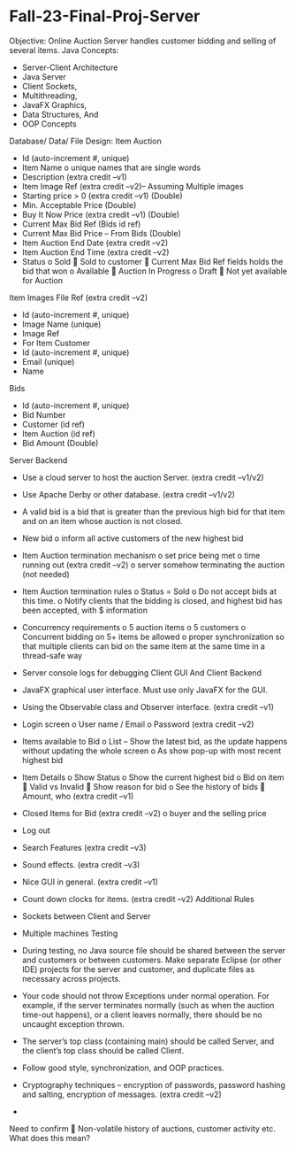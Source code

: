 # Fall-23-Final-Proj-Server

Objective:
Online Auction Server handles customer bidding and selling of several items.
Java Concepts:
- Server-Client Architecture
- Java Server
- Client Sockets,
- Multithreading,
- JavaFX Graphics,
- Data Structures, And
- OOP Concepts

Database/ Data/ File Design:
Item Auction
- Id (auto-increment #, unique)
- Item Name
o unique names that are single words
- Description (extra credit –v1)
- Item Image Ref (extra credit –v2)– Assuming Multiple images
- Starting price &gt; 0 (extra credit –v1) (Double)
- Min. Acceptable Price (Double)
- Buy It Now Price (extra credit –v1) (Double)
- Current Max Bid Ref (Bids id ref)
- Current Max Bid Price – From Bids (Double)
- Item Auction End Date (extra credit –v2)
- Item Auction End Time (extra credit –v2)
- Status
o Sold
 Sold to customer
 Current Max Bid Ref fields holds the bid that won
o Available
 Auction In Progress
o Draft
 Not yet available for Auction

Item Images File Ref (extra credit –v2)
- Id (auto-increment #, unique)
- Image Name (unique)
- Image Ref
- For Item
Customer
- Id (auto-increment #, unique)
- Email (unique)
- Name

Bids
- Id (auto-increment #, unique)
- Bid Number
- Customer (id ref)
- Item Auction (id ref)
- Bid Amount (Double)

Server Backend
- Use a cloud server to host the auction Server. (extra credit –v1/v2)
- Use Apache Derby or other database. (extra credit –v1/v2)
- A valid bid is a bid that is greater than the previous high bid for that item and on an item
whose auction is not closed.
- New bid
o inform all active customers of the new highest bid
- Item Auction termination mechanism
o set price being met
o time running out (extra credit –v2)
o server somehow terminating the auction (not needed)
- Item Auction termination rules
o Status = Sold
o Do not accept bids at this time.
o Notify clients that the bidding is closed, and highest bid has been accepted, with $
information
- Concurrency requirements
o 5 auction items
o 5 customers
o Concurrent bidding on 5+ items be allowed
o proper synchronization so that multiple clients can bid on the same item at the
same time in a thread-safe way
- Server console logs for debugging
Client GUI And Client Backend
- JavaFX graphical user interface. Must use only JavaFX for the GUI.
- Using the Observable class and Observer interface. (extra credit –v1)
- Login screen
o User name / Email
o Password (extra credit –v2)
- Items available to Bid
o List – Show the latest bid, as the update happens without updating the whole
screen
o As show pop-up with most recent highest bid

- Item Details
o Show Status
o Show the current highest bid
o Bid on item
 Valid vs Invalid
 Show reason for bid
o See the history of bids
 Amount, who (extra credit –v1)
- Closed Items for Bid (extra credit –v2)
o buyer and the selling price
- Log out
- Search Features (extra credit –v3)
- Sound effects. (extra credit –v3)
- Nice GUI in general. (extra credit –v1)
- Count down clocks for items. (extra credit –v2)
Additional Rules
- Sockets between Client and Server
- Multiple machines Testing
- During testing, no Java source file should be shared between the server and customers
or between customers. Make separate Eclipse (or other IDE) projects for the server and
customer, and duplicate files as necessary across projects.
- Your code should not throw Exceptions under normal operation. For example, if the
server terminates normally (such as when the auction time-out happens), or a client
leaves normally, there should be no uncaught exception thrown.
- The server’s top class (containing main) should be called Server, and the client’s top class
should be called Client.
- Follow good style, synchronization, and OOP practices.
- Cryptography techniques – encryption of passwords, password hashing and salting,
encryption of messages. (extra credit –v2)
-
Need to confirm
 Non-volatile history of auctions, customer activity etc. What does this mean?
